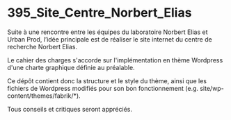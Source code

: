 # 395_Site_Centre_Norbert_Elias

Suite à une rencontre entre les équipes du laboratoire Norbert Elias et Urban Prod, l’idée principale est de réaliser le site internet du centre de recherche Norbert Elias.

Le cahier des charges s'accorde sur l'implémentation en thème Wordpress d'une charte graphique définie au préalable.

Ce dépôt contient donc la structure et le style du thème, ainsi que les fichiers de Wordpress modifiés pour son bon fonctionnement (e.g. site/wp-content/themes/fabrik/*).

Tous conseils et critiques seront appréciés.
